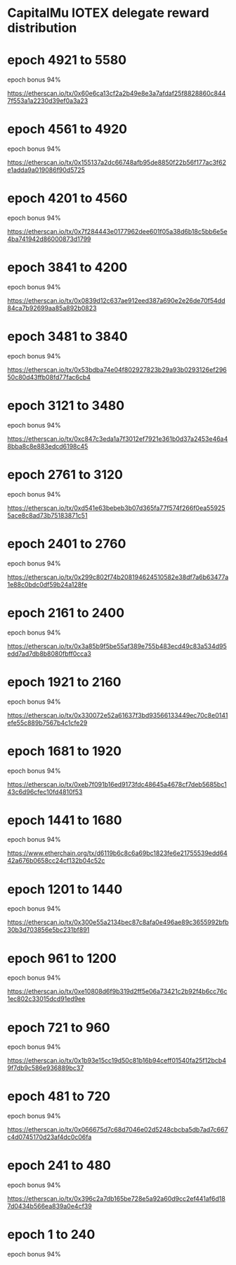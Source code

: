 # CapitalMu IOTEX delegate reward distribution

# epoch 4921 to 5580
epoch bonus 94%

https://etherscan.io/tx/0x60e6ca13cf2a2b49e8e3a7afdaf25f8828860c8447f553a1a2230d39ef0a3a23

# epoch 4561 to 4920
epoch bonus 94%

https://etherscan.io/tx/0x155137a2dc66748afb95de8850f22b56f177ac3f62e1adda9a019086f90d5725

# epoch 4201 to 4560
epoch bonus 94%

https://etherscan.io/tx/0x7f284443e0177962dee601f05a38d6b18c5bb6e5e4ba741942d86000873d1799

# epoch 3841 to 4200
epoch bonus 94%

https://etherscan.io/tx/0x0839d12c637ae912eed387a690e2e26de70f54dd84ca7b92699aa85a892b0823

# epoch 3481 to 3840
epoch bonus 94%

https://etherscan.io/tx/0x53bdba74e04f802927823b29a93b0293126ef29650c80d43ffb08fd77fac6cb4

# epoch 3121 to 3480
epoch bonus 94%

https://etherscan.io/tx/0xc847c3eda1a7f3012ef7921e361b0d37a2453e46a48bba8c8e883edcd6198c45

# epoch 2761 to 3120
epoch bonus 94%

https://etherscan.io/tx/0xd541e63bebeb3b07d365fa77f574f266f0ea559255ace8c8ad73b75183871c51

# epoch 2401 to 2760
epoch bonus 94%

https://etherscan.io/tx/0x299c802f74b208194624510582e38df7a6b63477a1e88c0bdc0df59b24a128fe

# epoch 2161 to 2400
epoch bonus 94%

https://etherscan.io/tx/0x3a85b9f5be55af389e755b483ecd49c83a534d95edd7ad7db8b8080fbff0cca3

# epoch 1921 to 2160
epoch bonus 94%

https://etherscan.io/tx/0x330072e52a61637f3bd93566133449ec70c8e0141efe55c889b7567b4c1cfe29

# epoch 1681 to 1920
epoch bonus 94%

https://etherscan.io/tx/0xeb7f091b16ed9173fdc48645a4678cf7deb5685bc143c6d96cfec10fd4810f53

# epoch 1441 to 1680
epoch bonus 94%

https://www.etherchain.org/tx/d6119b6c8c6a69bc1823fe6e21755539edd6442a676b0658cc24cf132b04c52c

# epoch 1201 to 1440
epoch bonus 94%

https://etherscan.io/tx/0x300e55a2134bec87c8afa0e496ae89c3655992bfb30b3d703856e5bc231bf891

# epoch 961 to 1200
epoch bonus 94%

https://etherscan.io/tx/0xe10808d6f9b319d2ff5e06a73421c2b92f4b6cc76c1ec802c33015dcd91ed9ee

# epoch 721 to 960
epoch bonus 94%

https://etherscan.io/tx/0x1b93e15cc19d50c81b16b94ceff01540fa25f12bcb49f7db9c586e936889bc37

# epoch 481 to 720
epoch bonus 94%

https://etherscan.io/tx/0x066675d7c68d7046e02d5248cbcba5db7ad7c667c4d0745170d23af4dc0c06fa

# epoch 241 to 480
epoch bonus 94%

https://etherscan.io/tx/0x396c2a7db165be728e5a92a60d9cc2ef441af6d187d0434b566ea839a0e4cf39

# epoch 1 to 240
epoch bonus 94%


